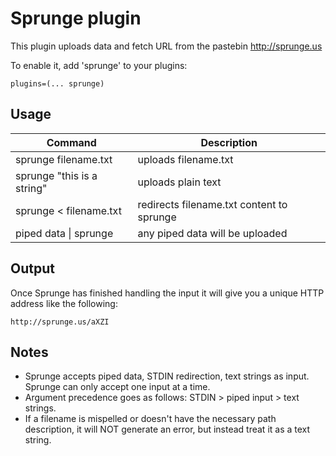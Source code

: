 # Sprunge plugin

This plugin uploads data and fetch URL from the pastebin http://sprunge.us

To enable it, add 'sprunge' to your plugins:

```
plugins=(... sprunge)
```


## Usage
Command | Description
--------| ----------------------
sprunge filename.txt | uploads filename.txt
sprunge "this is a string" | uploads plain text
sprunge < filename.txt | redirects filename.txt content to sprunge
piped data \| sprunge | any piped data will be uploaded

## Output

Once Sprunge has finished handling the input it will give you a unique HTTP address like the following:

```
http://sprunge.us/aXZI
```

## Notes
- Sprunge accepts piped data, STDIN redirection, text strings as input. Sprunge can only accept one input at a time.
- Argument precedence goes as follows: STDIN > piped input > text strings.
- If a filename is mispelled or doesn't have the necessary path description, it will NOT generate an error, but instead treat it as a text string.